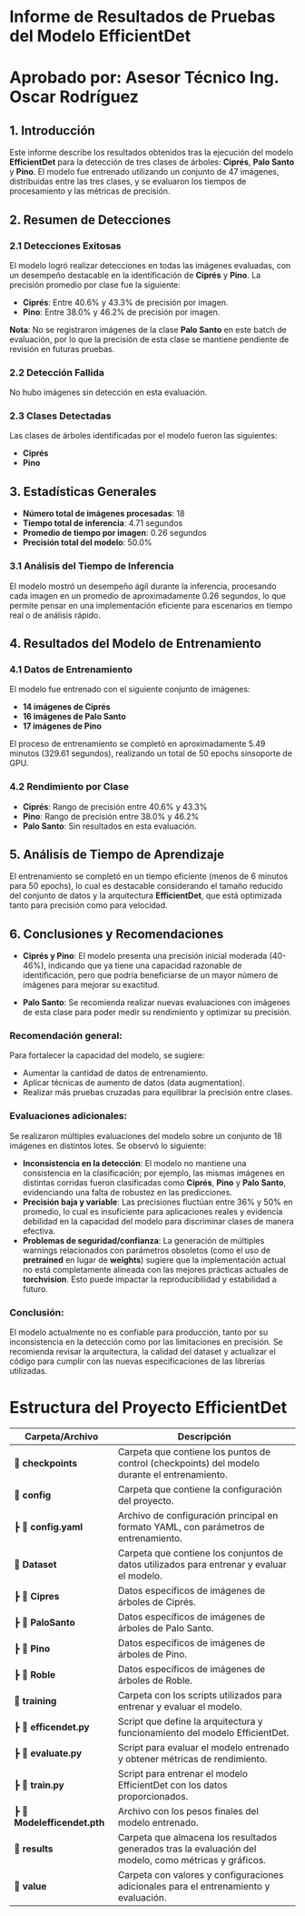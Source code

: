 # Informe de Resultados de Pruebas del Modelo EfficientDet  
# Aprobado por: Asesor Técnico Ing. Oscar Rodríguez  

## 1. Introducción

Este informe describe los resultados obtenidos tras la ejecución del modelo **EfficientDet** para la detección de tres clases de árboles: **Ciprés**, **Palo Santo** y **Pino**. El modelo fue entrenado utilizando un conjunto de 47 imágenes, distribuidas entre las tres clases, y se evaluaron los tiempos de procesamiento y las métricas de precisión.

## 2. Resumen de Detecciones

### 2.1 Detecciones Exitosas
El modelo logró realizar detecciones en todas las imágenes evaluadas, con un desempeño destacable en la identificación de **Ciprés** y **Pino**. La precisión promedio por clase fue la siguiente:

- **Ciprés**: Entre 40.6% y 43.3% de precisión por imagen.
- **Pino**: Entre 38.0% y 46.2% de precisión por imagen.

 **Nota**: No se registraron imágenes de la clase **Palo Santo** en este batch de evaluación, por lo que la precisión de esta clase se mantiene pendiente de revisión en futuras pruebas.

### 2.2 Detección Fallida
No hubo imágenes sin detección en esta evaluación.

### 2.3 Clases Detectadas
Las clases de árboles identificadas por el modelo fueron las siguientes:

- **Ciprés**
- **Pino**

## 3. Estadísticas Generales

- **Número total de imágenes procesadas**: 18
- **Tiempo total de inferencia**: 4.71 segundos
- **Promedio de tiempo por imagen**: 0.26 segundos
- **Precisión total del modelo**: 50.0%

### 3.1 Análisis del Tiempo de Inferencia
El modelo mostró un desempeño ágil durante la inferencia, procesando cada imagen en un promedio de aproximadamente 0.26 segundos, lo que permite pensar en una implementación eficiente para escenarios en tiempo real o de análisis rápido.

## 4. Resultados del Modelo de Entrenamiento

### 4.1 Datos de Entrenamiento
El modelo fue entrenado con el siguiente conjunto de imágenes:

- **14 imágenes de Ciprés**
- **16 imágenes de Palo Santo**
- **17 imágenes de Pino**

El proceso de entrenamiento se completó en aproximadamente 5.49 minutos (329.61 segundos), realizando un total de 50 epochs sinsoporte de GPU.

### 4.2 Rendimiento por Clase
- **Ciprés**: Rango de precisión entre 40.6% y 43.3%
- **Pino**: Rango de precisión entre 38.0% y 46.2%
- **Palo Santo**: Sin resultados en esta evaluación.

## 5. Análisis de Tiempo de Aprendizaje
El entrenamiento se completó en un tiempo eficiente (menos de 6 minutos para 50 epochs), lo cual es destacable considerando el tamaño reducido del conjunto de datos y la arquitectura **EfficientDet**, que está optimizada tanto para precisión como para velocidad.

## 6. Conclusiones y Recomendaciones

- **Ciprés y Pino**: El modelo presenta una precisión inicial moderada (40-46%), indicando que ya tiene una capacidad razonable de identificación, pero que podría beneficiarse de un mayor número de imágenes para mejorar su exactitud.

- **Palo Santo**: Se recomienda realizar nuevas evaluaciones con imágenes de esta clase para poder medir su rendimiento y optimizar su precisión.

### Recomendación general:
Para fortalecer la capacidad del modelo, se sugiere:
- Aumentar la cantidad de datos de entrenamiento.
- Aplicar técnicas de aumento de datos (data augmentation).
- Realizar más pruebas cruzadas para equilibrar la precisión entre clases.

### Evaluaciones adicionales:
Se realizaron múltiples evaluaciones del modelo sobre un conjunto de 18 imágenes en distintos lotes. Se observó lo siguiente:
- **Inconsistencia en la detección**: El modelo no mantiene una consistencia en la clasificación; por ejemplo, las mismas imágenes en distintas corridas fueron clasificadas como **Ciprés**, **Pino** y **Palo Santo**, evidenciando una falta de robustez en las predicciones.
- **Precisión baja y variable**: Las precisiones fluctúan entre 36% y 50% en promedio, lo cual es insuficiente para aplicaciones reales y evidencia debilidad en la capacidad del modelo para discriminar clases de manera efectiva.
- **Problemas de seguridad/confianza**: La generación de múltiples warnings relacionados con parámetros obsoletos (como el uso de **pretrained** en lugar de **weights**) sugiere que la implementación actual no está completamente alineada con las mejores prácticas actuales de **torchvision**. Esto puede impactar la reproducibilidad y estabilidad a futuro.

### Conclusión:
El modelo actualmente no es confiable para producción, tanto por su inconsistencia en la detección como por las limitaciones en precisión. Se recomienda revisar la arquitectura, la calidad del dataset y actualizar el código para cumplir con las nuevas especificaciones de las librerías utilizadas.

# Estructura del Proyecto EfficientDet

| Carpeta/Archivo              | Descripción                                                                 |
|------------------------------|-----------------------------------------------------------------------------|
| 📂 **checkpoints**            | Carpeta que contiene los puntos de control (checkpoints) del modelo durante el entrenamiento. |
| 📂 **config**                 | Carpeta que contiene la configuración del proyecto.                         |
| ┣ 📜 **config.yaml**          | Archivo de configuración principal en formato YAML, con parámetros de entrenamiento. |
| 📂 **Dataset**                | Carpeta que contiene los conjuntos de datos utilizados para entrenar y evaluar el modelo. |
| ┣ 📂 **Cipres**               | Datos específicos de imágenes de árboles de Ciprés.                          |
| ┣ 📂 **PaloSanto**            | Datos específicos de imágenes de árboles de Palo Santo.                     |
| ┣ 📂 **Pino**                 | Datos específicos de imágenes de árboles de Pino.                           |
| ┣ 📂 **Roble**                | Datos específicos de imágenes de árboles de Roble.                          |
| 📂 **training**               | Carpeta con los scripts utilizados para entrenar y evaluar el modelo.      |
| ┣ 📜 **efficendet.py**        | Script que define la arquitectura y funcionamiento del modelo EfficientDet.|
| ┣ 📜 **evaluate.py**          | Script para evaluar el modelo entrenado y obtener métricas de rendimiento. |
| ┣ 📜 **train.py**             | Script para entrenar el modelo EfficientDet con los datos proporcionados.  |
| ┣ 📜 **Modelefficendet.pth**  | Archivo con los pesos finales del modelo entrenado.                         |
| 📂 **results**                | Carpeta que almacena los resultados generados tras la evaluación del modelo, como métricas y gráficos. |
| 📂 **value**                  | Carpeta con valores y configuraciones adicionales para el entrenamiento y evaluación. |
